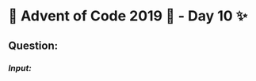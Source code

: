 # :christmas_tree: Advent of Code 2019 :christmas_tree: - Day 10 :sparkles:
## Question: 
>
>
>

### *Input:*

>
>
>